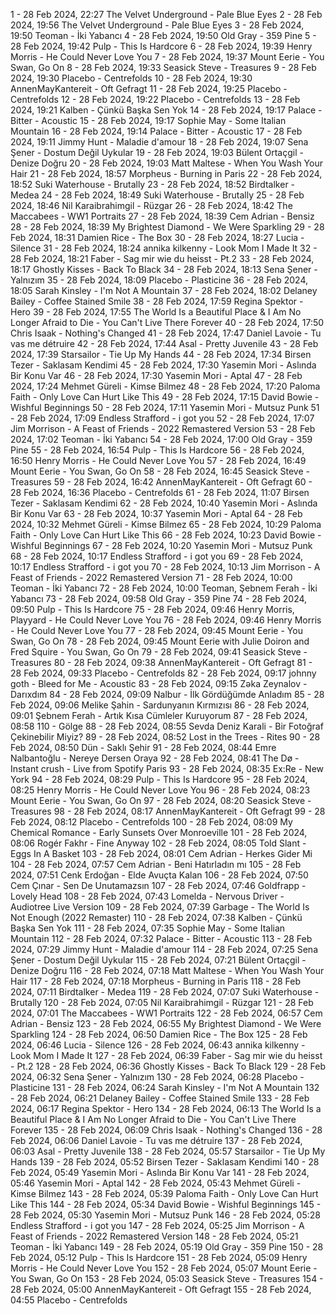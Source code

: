 1 - 28 Feb 2024, 22:27	The Velvet Underground - Pale Blue Eyes
2 - 28 Feb 2024, 19:56	The Velvet Underground - Pale Blue Eyes
3 - 28 Feb 2024, 19:50	Teoman - İki Yabancı
4 - 28 Feb 2024, 19:50	Old Gray - 359 Pine
5 - 28 Feb 2024, 19:42	Pulp - This Is Hardcore
6 - 28 Feb 2024, 19:39	Henry Morris - He Could Never Love You
7 - 28 Feb 2024, 19:37	Mount Eerie - You Swan, Go On
8 - 28 Feb 2024, 19:33	Seasick Steve - Treasures
9 - 28 Feb 2024, 19:30	Placebo - Centrefolds
10 - 28 Feb 2024, 19:30	AnnenMayKantereit - Oft Gefragt
11 - 28 Feb 2024, 19:25	Placebo - Centrefolds
12 - 28 Feb 2024, 19:22	Placebo - Centrefolds
13 - 28 Feb 2024, 19:21	Kalben - Çünkü Başka Sen Yok
14 - 28 Feb 2024, 19:17	Palace - Bitter - Acoustic
15 - 28 Feb 2024, 19:17	Sophie May - Some Italian Mountain
16 - 28 Feb 2024, 19:14	Palace - Bitter - Acoustic
17 - 28 Feb 2024, 19:11	Jimmy Hunt - Maladie d'amour
18 - 28 Feb 2024, 19:07	Sena Şener - Dostum Değil Uykular
19 - 28 Feb 2024, 19:03	Bülent Ortaçgil - Denize Doğru
20 - 28 Feb 2024, 19:03	Matt Maltese - When You Wash Your Hair
21 - 28 Feb 2024, 18:57	Morpheus - Burning in Paris
22 - 28 Feb 2024, 18:52	Suki Waterhouse - Brutally
23 - 28 Feb 2024, 18:52	Birdtalker - Medea
24 - 28 Feb 2024, 18:49	Suki Waterhouse - Brutally
25 - 28 Feb 2024, 18:46	Nil Karaibrahimgil - Rüzgar
26 - 28 Feb 2024, 18:42	The Maccabees - WW1 Portraits
27 - 28 Feb 2024, 18:39	Cem Adrian - Bensiz
28 - 28 Feb 2024, 18:39	My Brightest Diamond - We Were Sparkling
29 - 28 Feb 2024, 18:31	Damien Rice - The Box
30 - 28 Feb 2024, 18:27	Lucia - Silence
31 - 28 Feb 2024, 18:24	annika kilkenny - Look Mom I Made It
32 - 28 Feb 2024, 18:21	Faber - Sag mir wie du heisst - Pt.2
33 - 28 Feb 2024, 18:17	Ghostly Kisses - Back To Black
34 - 28 Feb 2024, 18:13	Sena Şener - Yalnızım
35 - 28 Feb 2024, 18:09	Placebo - Plasticine
36 - 28 Feb 2024, 18:05	Sarah Kinsley - I'm Not A Mountain
37 - 28 Feb 2024, 18:02	Delaney Bailey - Coffee Stained Smile
38 - 28 Feb 2024, 17:59	Regina Spektor - Hero
39 - 28 Feb 2024, 17:55	The World Is a Beautiful Place & I Am No Longer Afraid to Die - You Can't Live There Forever
40 - 28 Feb 2024, 17:50	Chris Isaak - Nothing's Changed
41 - 28 Feb 2024, 17:47	Daniel Lavoie - Tu vas me détruire
42 - 28 Feb 2024, 17:44	Asal - Pretty Juvenile
43 - 28 Feb 2024, 17:39	Starsailor - Tie Up My Hands
44 - 28 Feb 2024, 17:34	Birsen Tezer - Saklasam Kendimi
45 - 28 Feb 2024, 17:30	Yasemin Mori - Aslında Bir Konu Var
46 - 28 Feb 2024, 17:30	Yasemin Mori - Aptal
47 - 28 Feb 2024, 17:24	Mehmet Güreli - Kimse Bilmez
48 - 28 Feb 2024, 17:20	Paloma Faith - Only Love Can Hurt Like This
49 - 28 Feb 2024, 17:15	David Bowie - Wishful Beginnings
50 - 28 Feb 2024, 17:11	Yasemin Mori - Mutsuz Punk
51 - 28 Feb 2024, 17:09	Endless Strafford - i got you
52 - 28 Feb 2024, 17:07	Jim Morrison - A Feast of Friends - 2022 Remastered Version
53 - 28 Feb 2024, 17:02	Teoman - İki Yabancı
54 - 28 Feb 2024, 17:00	Old Gray - 359 Pine
55 - 28 Feb 2024, 16:54	Pulp - This Is Hardcore
56 - 28 Feb 2024, 16:50	Henry Morris - He Could Never Love You
57 - 28 Feb 2024, 16:49	Mount Eerie - You Swan, Go On
58 - 28 Feb 2024, 16:45	Seasick Steve - Treasures
59 - 28 Feb 2024, 16:42	AnnenMayKantereit - Oft Gefragt
60 - 28 Feb 2024, 16:36	Placebo - Centrefolds
61 - 28 Feb 2024, 11:07	Birsen Tezer - Saklasam Kendimi
62 - 28 Feb 2024, 10:40	Yasemin Mori - Aslında Bir Konu Var
63 - 28 Feb 2024, 10:37	Yasemin Mori - Aptal
64 - 28 Feb 2024, 10:32	Mehmet Güreli - Kimse Bilmez
65 - 28 Feb 2024, 10:29	Paloma Faith - Only Love Can Hurt Like This
66 - 28 Feb 2024, 10:23	David Bowie - Wishful Beginnings
67 - 28 Feb 2024, 10:20	Yasemin Mori - Mutsuz Punk
68 - 28 Feb 2024, 10:17	Endless Strafford - i got you
69 - 28 Feb 2024, 10:17	Endless Strafford - i got you
70 - 28 Feb 2024, 10:13	Jim Morrison - A Feast of Friends - 2022 Remastered Version
71 - 28 Feb 2024, 10:00	Teoman - İki Yabancı
72 - 28 Feb 2024, 10:00	Teoman, Şebnem Ferah - İki Yabancı
73 - 28 Feb 2024, 09:58	Old Gray - 359 Pine
74 - 28 Feb 2024, 09:50	Pulp - This Is Hardcore
75 - 28 Feb 2024, 09:46	Henry Morris, Playyard - He Could Never Love You
76 - 28 Feb 2024, 09:46	Henry Morris - He Could Never Love You
77 - 28 Feb 2024, 09:45	Mount Eerie - You Swan, Go On
78 - 28 Feb 2024, 09:45	Mount Eerie with Julie Doiron and Fred Squire - You Swan, Go On
79 - 28 Feb 2024, 09:41	Seasick Steve - Treasures
80 - 28 Feb 2024, 09:38	AnnenMayKantereit - Oft Gefragt
81 - 28 Feb 2024, 09:33	Placebo - Centrefolds
82 - 28 Feb 2024, 09:17	johnny goth - Bleed for Me - Acoustic
83 - 28 Feb 2024, 09:15	Zəka Zeynalov - Darıxdım
84 - 28 Feb 2024, 09:09	Nalbur - İlk Gördüğümde Anladım
85 - 28 Feb 2024, 09:06	Melike Şahin - Sardunyanın Kırmızısı
86 - 28 Feb 2024, 09:01	Şebnem Ferah - Artık Kısa Cümleler Kuruyorum
87 - 28 Feb 2024, 08:58	110 - Gölge
88 - 28 Feb 2024, 08:55	Sevda Deniz Karali - Bir Fotoğraf Çekinebilir Miyiz?
89 - 28 Feb 2024, 08:52	Lost in the Trees - Rites
90 - 28 Feb 2024, 08:50	Dün - Saklı Şehir
91 - 28 Feb 2024, 08:44	Emre Nalbantoğlu - Nereye Dersen Oraya
92 - 28 Feb 2024, 08:41	The Dø - Instant crush - Live from Spotify Paris
93 - 28 Feb 2024, 08:35	Ex:Re - New York
94 - 28 Feb 2024, 08:29	Pulp - This Is Hardcore
95 - 28 Feb 2024, 08:25	Henry Morris - He Could Never Love You
96 - 28 Feb 2024, 08:23	Mount Eerie - You Swan, Go On
97 - 28 Feb 2024, 08:20	Seasick Steve - Treasures
98 - 28 Feb 2024, 08:17	AnnenMayKantereit - Oft Gefragt
99 - 28 Feb 2024, 08:12	Placebo - Centrefolds
100 - 28 Feb 2024, 08:09	My Chemical Romance - Early Sunsets Over Monroeville
101 - 28 Feb 2024, 08:06	Rogér Fakhr - Fine Anyway
102 - 28 Feb 2024, 08:05	Told Slant - Eggs In A Basket
103 - 28 Feb 2024, 08:01	Cem Adrian - Herkes Gider Mi
104 - 28 Feb 2024, 07:57	Cem Adrian - Beni Hatırladın mı
105 - 28 Feb 2024, 07:51	Cenk Erdoğan - Elde Avuçta Kalan
106 - 28 Feb 2024, 07:50	Cem Çınar - Sen De Unutamazsın
107 - 28 Feb 2024, 07:46	Goldfrapp - Lovely Head
108 - 28 Feb 2024, 07:43	Lomelda - Nervous Driver - Audiotree Live Version
109 - 28 Feb 2024, 07:39	Garbage - The World Is Not Enough (2022 Remaster)
110 - 28 Feb 2024, 07:38	Kalben - Çünkü Başka Sen Yok
111 - 28 Feb 2024, 07:35	Sophie May - Some Italian Mountain
112 - 28 Feb 2024, 07:32	Palace - Bitter - Acoustic
113 - 28 Feb 2024, 07:29	Jimmy Hunt - Maladie d'amour
114 - 28 Feb 2024, 07:25	Sena Şener - Dostum Değil Uykular
115 - 28 Feb 2024, 07:21	Bülent Ortaçgil - Denize Doğru
116 - 28 Feb 2024, 07:18	Matt Maltese - When You Wash Your Hair
117 - 28 Feb 2024, 07:18	Morpheus - Burning in Paris
118 - 28 Feb 2024, 07:11	Birdtalker - Medea
119 - 28 Feb 2024, 07:07	Suki Waterhouse - Brutally
120 - 28 Feb 2024, 07:05	Nil Karaibrahimgil - Rüzgar
121 - 28 Feb 2024, 07:01	The Maccabees - WW1 Portraits
122 - 28 Feb 2024, 06:57	Cem Adrian - Bensiz
123 - 28 Feb 2024, 06:55	My Brightest Diamond - We Were Sparkling
124 - 28 Feb 2024, 06:50	Damien Rice - The Box
125 - 28 Feb 2024, 06:46	Lucia - Silence
126 - 28 Feb 2024, 06:43	annika kilkenny - Look Mom I Made It
127 - 28 Feb 2024, 06:39	Faber - Sag mir wie du heisst - Pt.2
128 - 28 Feb 2024, 06:36	Ghostly Kisses - Back To Black
129 - 28 Feb 2024, 06:32	Sena Şener - Yalnızım
130 - 28 Feb 2024, 06:28	Placebo - Plasticine
131 - 28 Feb 2024, 06:24	Sarah Kinsley - I'm Not A Mountain
132 - 28 Feb 2024, 06:21	Delaney Bailey - Coffee Stained Smile
133 - 28 Feb 2024, 06:17	Regina Spektor - Hero
134 - 28 Feb 2024, 06:13	The World Is a Beautiful Place & I Am No Longer Afraid to Die - You Can't Live There Forever
135 - 28 Feb 2024, 06:09	Chris Isaak - Nothing's Changed
136 - 28 Feb 2024, 06:06	Daniel Lavoie - Tu vas me détruire
137 - 28 Feb 2024, 06:03	Asal - Pretty Juvenile
138 - 28 Feb 2024, 05:57	Starsailor - Tie Up My Hands
139 - 28 Feb 2024, 05:52	Birsen Tezer - Saklasam Kendimi
140 - 28 Feb 2024, 05:49	Yasemin Mori - Aslında Bir Konu Var
141 - 28 Feb 2024, 05:46	Yasemin Mori - Aptal
142 - 28 Feb 2024, 05:43	Mehmet Güreli - Kimse Bilmez
143 - 28 Feb 2024, 05:39	Paloma Faith - Only Love Can Hurt Like This
144 - 28 Feb 2024, 05:34	David Bowie - Wishful Beginnings
145 - 28 Feb 2024, 05:30	Yasemin Mori - Mutsuz Punk
146 - 28 Feb 2024, 05:28	Endless Strafford - i got you
147 - 28 Feb 2024, 05:25	Jim Morrison - A Feast of Friends - 2022 Remastered Version
148 - 28 Feb 2024, 05:21	Teoman - İki Yabancı
149 - 28 Feb 2024, 05:19	Old Gray - 359 Pine
150 - 28 Feb 2024, 05:12	Pulp - This Is Hardcore
151 - 28 Feb 2024, 05:09	Henry Morris - He Could Never Love You
152 - 28 Feb 2024, 05:07	Mount Eerie - You Swan, Go On
153 - 28 Feb 2024, 05:03	Seasick Steve - Treasures
154 - 28 Feb 2024, 05:00	AnnenMayKantereit - Oft Gefragt
155 - 28 Feb 2024, 04:55	Placebo - Centrefolds

